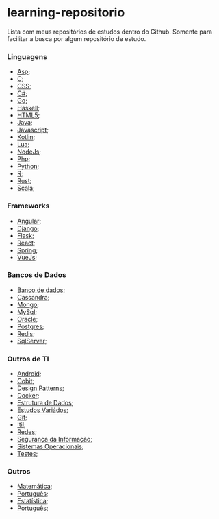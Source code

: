 # learning-repositorio
Lista com meus repositórios de estudos dentro do Github. Somente para facilitar a busca por algum repositório de estudo.

### Linguagens

* [Asp](https://github.com/marcoswebermw/learning-asp);
* [C]();
* [CSS]();
* [C#](https://github.com/marcoswebermw/learning-c-sharp);
* [Go]();
* [Haskell](https://github.com/marcoswebermw/learning-haskell);
* [HTML5]();
* [Java](https://github.com/marcoswebermw/learning-java);
* [Javascript](https://github.com/marcoswebermw/learning-javascript);
* [Kotlin]();
* [Lua]();
* [NodeJs]();
* [Php](https://github.com/marcoswebermw/learning-php);
* [Python](https://github.com/marcoswebermw/learning-python);
* [R]();
* [Rust]();
* [Scala]();


### Frameworks

* [Angular](https://github.com/marcoswebermw/learning-angular);
* [Django]();
* [Flask]();
* [React](https://github.com/marcoswebermw/learning-react);
* [Spring]();
* [VueJs]();


### Bancos de Dados

* [Banco de dados](https://github.com/marcoswebermw/learning-bd);
* [Cassandra](https://github.com/marcoswebermw/learning-bd/tree/master/noSQL/colunar/cassandra);
* [Mongo](https://github.com/marcoswebermw/learning-bd/tree/master/noSQL/documento/mongodb);
* [MySql](https://github.com/marcoswebermw/learning-bd/tree/master/relacional/mysql);
* [Oracle](https://github.com/marcoswebermw/learning-bd/tree/master/relacional/oracle);
* [Postgres]();
* [Redis]();
* [SqlServer](https://github.com/marcoswebermw/learning-bd/tree/master/relacional/mssql-server);



### Outros de TI

* [Android]();
* [Cobit]();
* [Design Patterns]();
* [Docker](https://github.com/marcoswebermw/docker-training);
* [Estrutura de Dados](https://github.com/marcoswebermw/estruturadedados-em-varias-linguagens);
* [Estudos Variádos](https://github.com/marcoswebermw/estudos);
* [Git](https://github.com/marcoswebermw/learning-git);
* [Itil]();
* [Redes]();
* [Segurança da Informação]();
* [Sistemas Operacionais]();
* [Testes]();
  
    
### Outros
  
* [Matemática]();
* [Português]();
* [Estatística]();
* [Português]();
